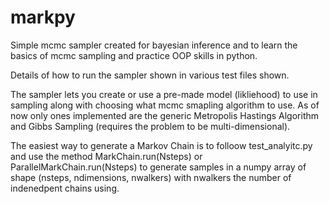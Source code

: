 # markpy
Simple mcmc sampler created for bayesian inference and to learn the basics of mcmc sampling and practice OOP skills in python.

Details of how to run the sampler shown in various test files shown.

The sampler lets you create or use a pre-made model (likliehood) to use in sampling along with choosing what mcmc smapling algorithm to use. As of now only ones implemented are the generic Metropolis Hastings Algorithm and Gibbs Sampling (requires the problem to be multi-dimensional). 

The easiest way to generate a Markov Chain is to folloow test_analyitc.py and use the method MarkChain.run(Nsteps) or ParallelMarkChain.run(Nsteps) to generate samples in a numpy array of shape (nsteps, ndimensions, nwalkers) with nwalkers the number of indenedpent chains using. 


